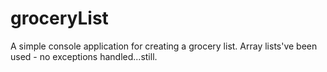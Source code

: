 # groceryList

A simple console application for creating a grocery list.
Array lists've been used - no exceptions handled...still.
